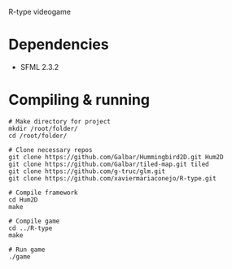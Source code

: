 R-type videogame

Dependencies
============
* SFML 2.3.2

Compiling & running
===================
```
# Make directory for project
mkdir /root/folder/
cd /root/folder/

# Clone necessary repos
git clone https://github.com/Galbar/Hummingbird2D.git Hum2D
git clone https://github.com/Galbar/tiled-map.git tiled
git clone https://github.com/g-truc/glm.git
git clone https://github.com/xaviermariaconejo/R-type.git

# Compile framework
cd Hum2D
make

# Compile game
cd ../R-type
make

# Run game
./game
```
 
